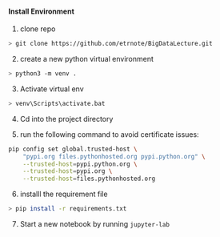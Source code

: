#### Install Environment

1. clone repo

```bash
> git clone https://github.com/etrnote/BigDataLecture.git
```



2. create a new python virtual environment

```bash
> python3 -m venv .
```



3. Activate virtual env

```bash
> venv\Scripts\activate.bat
```



4. Cd into the project directory


5. run the following command to avoid certificate issues:
```bash
pip config set global.trusted-host \
    "pypi.org files.pythonhosted.org pypi.python.org" \
    --trusted-host=pypi.python.org \
    --trusted-host=pypi.org \
    --trusted-host=files.pythonhosted.org
 ```

6. installl the requirement file

```bash
> pip install -r requirements.txt
```



7. Start a new notebook by running `jupyter-lab`



